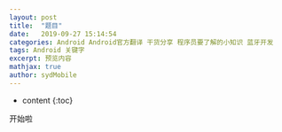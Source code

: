 ```yaml
---
layout: post
title:  "题目"
date:   2019-09-27 15:14:54
categories: Android Android官方翻译 干货分享 程序员要了解的小知识 蓝牙开发
tags: Android 关键字
excerpt: 预览内容
mathjax: true
author: sydMobile
---
```

* content
{:toc}












开始啦

